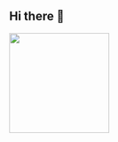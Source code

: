 ## Hi there 👋
<div>
  <a href="https://github.com/notsnown">
  <img height="180em" src= "https://github-readme-stats.vercel.app/api?username=notsnown&show_icons=true&theme=dracula&include_all_commits=true"
  <img height="180em" src= "https://github-readme-stats.vercel.app/api/top-langs/?username=notsnown&theme=dracula&layout=compact"
</div>
